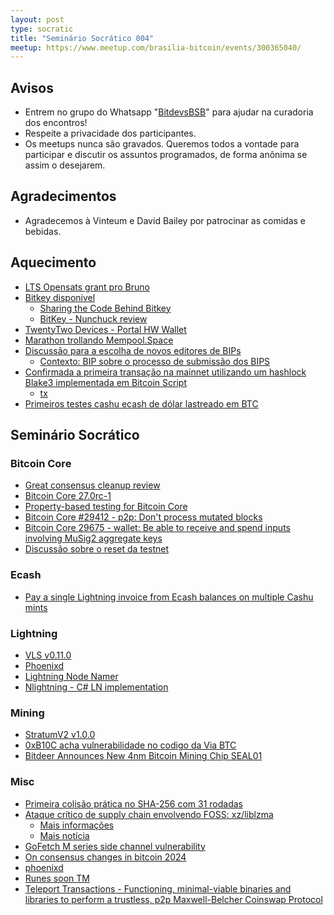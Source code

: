 ```yaml
---
layout: post
type: socratic
title: "Seminário Socrático 004"
meetup: https://www.meetup.com/brasilia-bitcoin/events/300365040/
---
```


## Avisos

* Entrem no grupo do Whatsapp "[BitdevsBSB](https://chat.whatsapp.com/KxuGyYu4TZy94KcA1yXCzi)" para ajudar na curadoria dos encontros!
* Respeite a privacidade dos participantes.
* Os meetups nunca são gravados. Queremos todos a vontade para participar e discutir os assuntos programados, de forma anônima se assim o desejarem.

## Agradecimentos

* Agradecemos à Vinteum e David Bailey por patrocinar as comidas e bebidas.

## Aquecimento

* [LTS Opensats grant pro Bruno](https://www.nobsbitcoin.com/opensats-lts-bruno-garcia/)
* [Bitkey disponivel](https://bitkey.build/bitkey-starts-shipping-today/)
    * [Sharing the Code Behind Bitkey](https://bitkey.build/sharing-the-code-behind-bitkey/)
    * [BitKey - Nunchuck review](https://nunchuk.io/blog/bitkey)
* [TwentyTwo Devices - Portal HW Wallet](https://github.com/TwentyTwoHW)
* [Marathon trollando Mempool.Space](https://twitter.com/MarathonDH/status/1772588770786721970)
* [Discussão para a escolha de novos editores de BIPs](https://groups.google.com/g/bitcoindev/c/cuMZ77KEQAA)
    * [Contexto: BIP sobre o processo de submissão dos BIPS](https://github.com/bitcoin/bips/blob/master/bip-0002.mediawiki)
* [Confirmada a primeira transação na mainnet utilizando um hashlock Blake3 implementada em Bitcoin Script](https://twitter.com/robin_linus/status/1776152948927574210)
    * [tx](https://mempool.space/tx/d8a091a7f5ffa4993681b3df688968fd274bc76897b8b3953309ffad6055f4b0)
* [Primeiros testes cashu ecash de dólar lastreado em BTC](https://twitter.com/callebtc/status/1777598819355496587)

## Seminário Socrático

### Bitcoin Core

* [Great consensus cleanup review](https://delvingbitcoin.org/t/great-consensus-cleanup-revival/710?u=antoinep)
* [Bitcoin Core 27.0rc-1](https://groups.google.com/g/bitcoindev/c/jnK3CJAcbUE?pli=1)
* [Property-based testing for Bitcoin Core](https://delvingbitcoin.org/t/property-based-testing-for-bitcoin-core/640/5)
* [Bitcoin Core #29412 - p2p: Don't process mutated blocks](https://github.com/bitcoin/bitcoin/pull/29412)
* [Bitcoin Core 29675 - wallet: Be able to receive and spend inputs involving MuSig2 aggregate keys](https://github.com/bitcoin/bitcoin/pull/29675)
* [Discussão sobre o reset da testnet](https://groups.google.com/g/bitcoindev/c/9bL00vRj7OU)

### Ecash

* [Pay a single Lightning invoice from Ecash balances on multiple Cashu mints](https://twitter.com/callebtc/status/1766116631795662921)

### Lightning

* [VLS v0.11.0](https://gitlab.com/lightning-signer/validating-lightning-signer/-/releases/v0.11.0)
* [Phoenixd](https://www.nobsbitcoin.com/phoenixd-released/)
* [Lightning Node Namer](https://twitter.com/actuallyCarlaKC/status/1770520019052437759)
* [Nlightning - C# LN implementation](https://twitter.com/IPMSBTC/status/1771263532215988306)

### Mining

* [StratumV2 v1.0.0](https://stratumprotocol.org/blog/sri-1-0-0/)
* [0xB10C acha vulnerabilidade no codigo da Via BTC](https://twitter.com/0xB10C/status/1770443819898552378)
* [Bitdeer Announces New 4nm Bitcoin Mining Chip SEAL01](https://ir.bitdeer.com/news-releases/news-release-details/bitdeer-announces-new-4nm-bitcoin-mining-chip-seal01?ref=nobsbitcoin.com)

### Misc

* [Primeira colisão prática no SHA-256 com 31 rodadas](https://eprint.iacr.org/2024/349.pdf)
* [Ataque crítico de supply chain envolvendo FOSS: xz/liblzma](https://nvd.nist.gov/vuln/detail/CVE-2024-3094)
    * [Mais informações](https://www.openwall.com/lists/oss-security/2024/03/29/4)
    * [Mais notícia](https://news.ycombinator.com/item?id=39865810)
* [GoFetch M series side channel vulnerability](https://www.nobsbitcoin.com/gofetch-mac-m-series-chip-vulnerability/)
* [On consensus changes in bitcoin 2024](https://delvingbitcoin.org/t/on-consensus-changes-in-bitcoin-2024/334/1)
* [phoenixd](https://phoenix.acinq.co/server)
* [Runes soon TM](https://bitcoinmagazine.com/technical/rodarmor-returns-announces-runes-protocol-to-compete-with-brc-20)
* [Teleport Transactions - Functioning, minimal-viable binaries and libraries to perform a trustless, p2p Maxwell-Belcher Coinswap Protocol](https://github.com/utxo-teleport/teleport-transactions?tab=readme-ov-file#teleport-transactions)